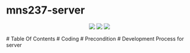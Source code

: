 # mns237-server
<p align="center">
	<a href="https://github.com/ID24-CMR/mns237-server/issues" title="Open Issues"><img src="https://img.shields.io/github/issues/ID24-CMR/mns237-server?style=flat-square"></a>
	<a href="https://app.circleci.com/pipelines/github/ID24-CMR/mns237-server" title="Circleci"><img src="https://img.shields.io/circleci/build/github/ID24-CMR/mns237-server?color=green&logo=red&style=flat-square?style=flat-square"></a>
  <a href="https://github.com/ID24-CMR/mns237-server/blob/master/LICENSE" title="License"><img src="https://img.shields.io/github/license/ID24-CMR/mns237-serve?style=flat-square"></a>
</p>
# Table Of Contents
# Coding
# Precondition
# Development Process for server
